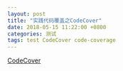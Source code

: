 ```yaml
---
layout: post
title: "实践代码覆盖之CodeCover"
date: 2018-05-15 11:22:00 +0800
categories: 测试
tags: test CodeCover code-coverage
---
```


[CodeCover](http://codecover.org/index.html)
